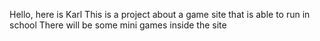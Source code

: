 Hello, here is Karl
This is a project about a game site that is able to run in school
There will be some mini games inside the site